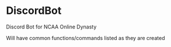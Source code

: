 # DiscordBot
Discord Bot for NCAA Online Dynasty

Will have common functions/commands listed as they are created

